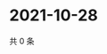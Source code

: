 # 2021-10-28

共 0 条

<!-- BEGIN WEIBO -->
<!-- 最后更新时间 Thu Oct 28 2021 11:14:57 GMT+0800 (China Standard Time) -->

<!-- END WEIBO -->
